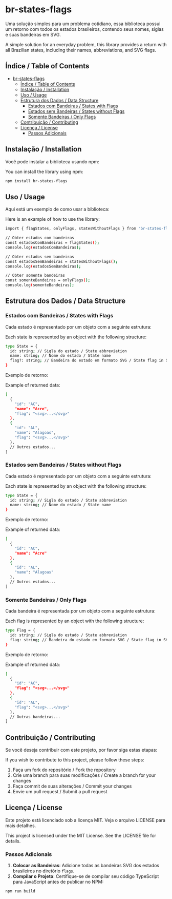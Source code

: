 # br-states-flags

Uma solução simples para um problema cotidiano, essa biblioteca possui um retorno com todos os estados brasileiros, contendo seus nomes, siglas e suas bandeiras em SVG.

A simple solution for an everyday problem, this library provides a return with all Brazilian states, including their names, abbreviations, and SVG flags.

## Índice / Table of Contents

- [br-states-flags](#br-states-flags)
  - [Índice / Table of Contents](#índice--table-of-contents)
  - [Instalação / Installation](#instalação--installation)
  - [Uso / Usage](#uso--usage)
  - [Estrutura dos Dados / Data Structure](#estrutura-dos-dados--data-structure)
    - [Estados com Bandeiras / States with Flags](#estados-com-bandeiras--states-with-flags)
    - [Estados sem Bandeiras / States without Flags](#estados-sem-bandeiras--states-without-flags)
    - [Somente Bandeiras / Only Flags](#somente-bandeiras--only-flags)
  - [Contribuição / Contributing](#contribuição--contributing)
  - [Licença / License](#licença--license)
    - [Passos Adicionais](#passos-adicionais)

## Instalação / Installation

Você pode instalar a biblioteca usando npm:

You can install the library using npm:

```bash
npm install br-states-flags
```

## Uso / Usage

Aqui está um exemplo de como usar a biblioteca:

Here is an example of how to use the library:

```bash
import { flagStates, onlyFlags, statesWithoutFlags } from 'br-states-flags';

// Obter estados com bandeiras
const estadosComBandeiras = flagStates();
console.log(estadosComBandeiras);

// Obter estados sem bandeiras
const estadosSemBandeiras = statesWithoutFlags();
console.log(estadosSemBandeiras);

// Obter somente bandeiras
const somenteBandeiras = onlyFlags();
console.log(somenteBandeiras);
```

## Estrutura dos Dados / Data Structure

### Estados com Bandeiras / States with Flags

Cada estado é representado por um objeto com a seguinte estrutura:

Each state is represented by an object with the following structure:

```bash
type State = {
  id: string; // Sigla do estado / State abbreviation
  name: string; // Nome do estado / State name
  flag?: string; // Bandeira do estado em formato SVG / State flag in SVG format
}
```

Exemplo de retorno:

Example of returned data:

```bash
[
  {
    "id": "AC",
    "name": "Acre",
    "flag": "<svg>...</svg>"
  },
  {
    "id": "AL",
    "name": "Alagoas",
    "flag": "<svg>...</svg>"
  },
  // Outros estados...
]
```

### Estados sem Bandeiras / States without Flags

Cada estado é representado por um objeto com a seguinte estrutura:

Each state is represented by an object with the following structure:

```bash
type State = {
  id: string; // Sigla do estado / State abbreviation
  name: string; // Nome do estado / State name
}
```

Exemplo de retorno:

Example of returned data:

```bash
[
  {
    "id": "AC",
    "name": "Acre"
  },
  {
    "id": "AL",
    "name": "Alagoas"
  },
  // Outros estados...
]
```

### Somente Bandeiras / Only Flags

Cada bandeira é representada por um objeto com a seguinte estrutura:

Each flag is represented by an object with the following structure:

```bash
type Flag = {
  id: string; // Sigla do estado / State abbreviation
  flag: string; // Bandeira do estado em formato SVG / State flag in SVG format
}
```

Exemplo de retorno:

Example of returned data:

```bash
[
  {
    "id": "AC",
    "flag": "<svg>...</svg>"
  },
  {
    "id": "AL",
    "flag": "<svg>...</svg>"
  },
  // Outras bandeiras...
]
```

## Contribuição / Contributing

Se você deseja contribuir com este projeto, por favor siga estas etapas:

If you wish to contribute to this project, please follow these steps:

1. Faça um fork do repositório / Fork the repository
2. Crie uma branch para suas modificações / Create a branch for your changes
3. Faça commit de suas alterações / Commit your changes
4. Envie um pull request / Submit a pull request

## Licença / License

Este projeto está licenciado sob a licença MIT. Veja o arquivo LICENSE para mais detalhes.

This project is licensed under the MIT License. See the LICENSE file for details.

### Passos Adicionais

1. **Colocar as Bandeiras**: Adicione todas as bandeiras SVG dos estados brasileiros no diretório `flags`.
2. **Compilar o Projeto**: Certifique-se de compilar seu código TypeScript para JavaScript antes de publicar no NPM:

```bash
npm run build
```
